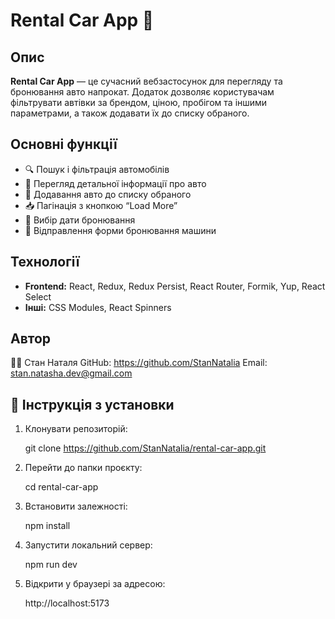 # Rental Car App 🚗

## Опис

**Rental Car App** — це сучасний вебзастосунок для перегляду та бронювання авто напрокат. Додаток дозволяє користувачам фільтрувати автівки за брендом, ціною, пробігом та іншими параметрами, а також додавати їх до списку обраного.

## Основні функції

- 🔍 Пошук і фільтрація автомобілів
- 📃 Перегляд детальної інформації про авто
- 💙 Додавання авто до списку обраного
- 📥 Пагінація з кнопкою “Load More”
- 📅 Вибір дати бронювання
- 🌙 Відправлення форми бронювання машини

## Технології

- **Frontend:** React, Redux, Redux Persist, React Router, Formik, Yup, React Select
- **Інші:** CSS Modules, React Spinners

## Автор

👩‍💻 Стан Наталя
GitHub: https://github.com/StanNatalia
Email: stan.natasha.dev@gmail.com

## 🔧 Інструкція з установки

1. Клонувати репозиторій:

   git clone https://github.com/StanNatalia/rental-car-app.git

2. Перейти до папки проєкту:

   cd rental-car-app

3. Встановити залежності:

   npm install

4. Запустити локальний сервер:

   npm run dev

5. Відкрити у браузері за адресою:

   http://localhost:5173
